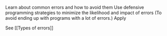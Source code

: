 Learn about common errors and how to avoid them
Use defensive programming strategies to minimize the likelihood and impact of errors (To avoid ending up with programs with a lot of errors.)
Apply 

See [[Types of errors]] 
